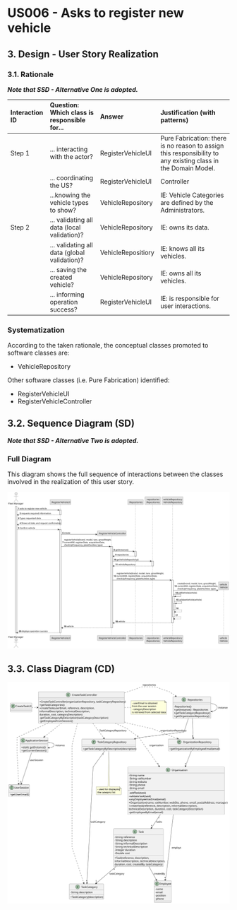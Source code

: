 
# US006 - Asks to register new vehicle

## 3. Design - User Story Realization 

### 3.1. Rationale

_**Note that SSD - Alternative One is adopted.**_

| Interaction ID | Question: Which class is responsible for...   | Answer             | Justification (with patterns)                                                                                 |
|:---------------|:----------------------------------------------|:-------------------|:--------------------------------------------------------------------------------------------------------------|
| Step 1  		     | 	... interacting with the actor?              | RegisterVehicleUI  | Pure Fabrication: there is no reason to assign this responsibility to any existing class in the Domain Model. |
| 			  		        | 	... coordinating the US?                     | RegisterVehicleUI  | Controller                                                                                                    ||
| 	              | ...knowing the vehicle types to show?         | VehicleRepository  | IE: Vehicle Categories are defined by the Administrators.                                                     |
| Step 2		       | 	... validating all data (local validation)?  | VehicleRepository  | IE: owns its data.                                                                                            | 
| 			  		        | 	... validating all data (global validation)? | VehicleRepositiory | IE: knows all its vehicles.                                                                                   | 
| 			  		        | 	... saving the created vehicle?              | VehicleRepository  | IE: owns all its vehicles.                                                                                    | 
|   		           | 	... informing operation success?             | RegisterVehicleUI  | IE: is responsible for user interactions.                                                                     | 

### Systematization ##

According to the taken rationale, the conceptual classes promoted to software classes are: 

* VehicleRepository

Other software classes (i.e. Pure Fabrication) identified: 

* RegisterVehicleUI 
* RegisterVehicleController


## 3.2. Sequence Diagram (SD)

_**Note that SSD - Alternative Two is adopted.**_

### Full Diagram

This diagram shows the full sequence of interactions between the classes involved in the realization of this user story.

![Sequence Diagram - Full](svg/us006-sequence-diagram-full.svg)

## 3.3. Class Diagram (CD)

![Class Diagram](svg/us006-class-diagram.svg)